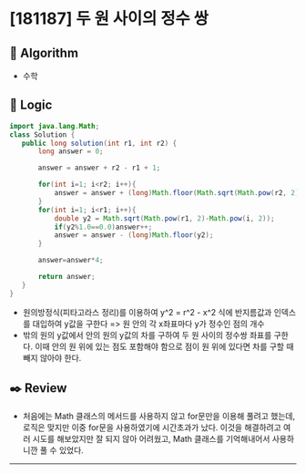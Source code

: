  # [181187] 두 원 사이의 정수 쌍
 
 ## :pushpin: **Algorithm**
 
 - 수학
 
 ## :round_pushpin: **Logic**
 
 ```java
import java.lang.Math;
class Solution {
    public long solution(int r1, int r2) {
        long answer = 0;

        answer = answer + r2 - r1 + 1;

        for(int i=1; i<r2; i++){
            answer = answer + (long)Math.floor(Math.sqrt(Math.pow(r2, 2)-Math.pow(i, 2)));
        }
        for(int i=1; i<r1; i++){
            double y2 = Math.sqrt(Math.pow(r1, 2)-Math.pow(i, 2));
            if(y2%1.0==0.0)answer++;
            answer = answer - (long)Math.floor(y2);
        }

        answer=answer*4;

        return answer;
    }
}

 ```
 
 - 원의방정식(피타고라스 정리)를 이용하여 y^2 = r^2 - x^2 식에 반지름값과 인덱스를 대입하여 y값을 구한다 => 원 안의 각 x좌표마다 y가 정수인 점의 개수
 - 밖의 원의 y값에서 안의 원의 y값의 차를 구하여 두 원 사이의 정수쌍 좌표를 구한다. 이때 안의 원 위에 있는 점도 포함해야 함으로 점이 원 위에 있다면 차를 구할 때 빼지 않아야 한다.
 
 ## :black_nib: **Review**
 
 - 처음에는 Math 클래스의 메서드를 사용하지 않고 for문만을 이용해 풀려고 했는데, 로직은 맞지만 이중 for문을 사용하였기에 시간초과가 났다. 이것을 해결하려고 여러 시도를 해보았지만 잘 되지 않아 어려웠고, Math 클래스를 기억해내어서 사용하니깐 풀 수 있었다.
 ---